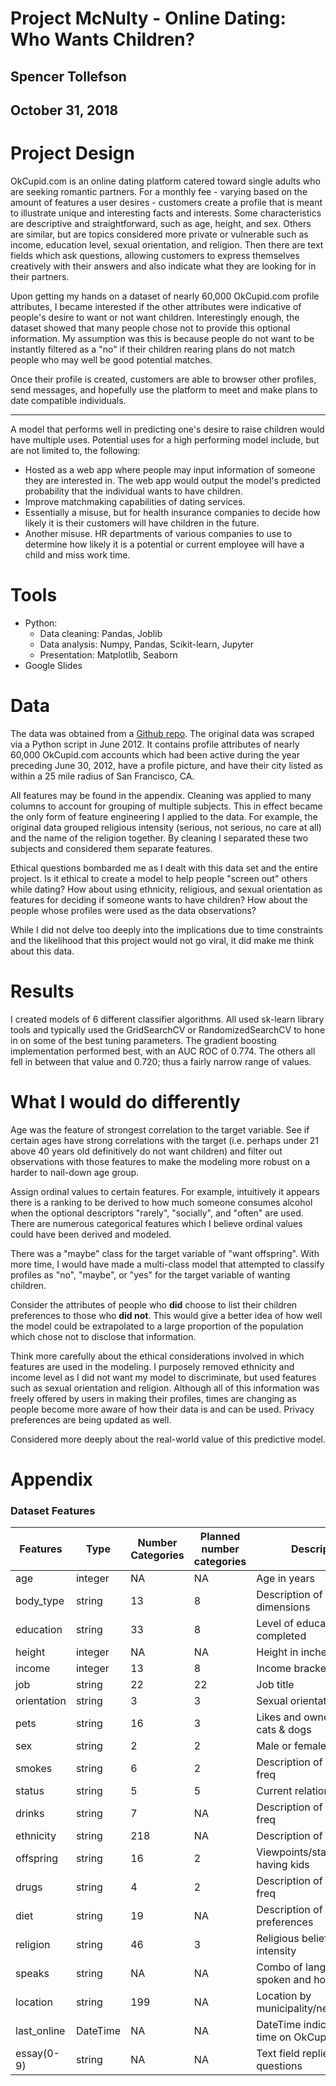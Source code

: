 # Project McNulty - Online Dating: Who Wants Children?

## Spencer Tollefson
## October 31, 2018

# Project Design

OkCupid.com is an online dating platform catered toward single adults who are seeking romantic partners. For a monthly fee - varying based on the amount of features a user desires - customers create a profile that is meant to illustrate unique and interesting facts and interests. Some characteristics are descriptive and straightforward, such as age, height, and sex. Others are similar, but are topics considered more private or vulnerable such as income, education level, sexual orientation, and religion. Then there are text fields which ask questions, allowing customers to express themselves creatively with their answers and also indicate what they are looking for in their partners.

Upon getting my hands on a dataset of nearly 60,000 OkCupid.com profile attributes, I became interested if the other attributes were indicative of people's desire to want or not want children. Interestingly enough, the dataset showed that many people chose not to provide this optional information. My assumption was this is because people do not want to be instantly filtered as a "no" if their children rearing plans do not match people who may well be good potential matches.

Once their profile is created, customers are able to browser other profiles, send messages, and hopefully use the platform to meet and make plans to date compatible individuals.

-----

A model that performs well in predicting one's desire to raise children would have multiple uses. Potential uses for a high performing model include, but are not limited to, the following:

* Hosted as a web app where people may input information of someone they are interested in. The web app would output the model's predicted probability that the individual wants to have children.
* Improve matchmaking capabilities of dating services.
* Essentially a misuse, but for health insurance companies to decide how likely it is their customers will have children in the future.
* Another misuse. HR departments of various companies to use to determine how likely it is a potential or current employee will have a child and miss work time.


# Tools

* Python:
  * Data cleaning: Pandas, Joblib
  * Data analysis: Numpy, Pandas, Scikit-learn, Jupyter
  * Presentation: Matplotlib, Seaborn
* Google Slides

# Data

The data was obtained from a [Github repo](https://github.com/rudeboybert/JSE_OkCupid). The original data was scraped via a Python script in June 2012. It contains profile attributes of nearly 60,000 OkCupid.com accounts which had been active during the year preceding June 30, 2012, have a profile picture, and have their city listed as within a 25 mile radius of San Francisco, CA.

All features may be found in the appendix. Cleaning was applied to many columns to account for grouping of multiple subjects. This in effect became the only form of feature engineering I applied to the data. For example, the original data grouped religious intensity (serious, not serious, no care at all) and the name of the religion together. By cleaning I separated these two subjects and considered them separate features.

Ethical questions bombarded me as I dealt with this data set and the entire project. Is it ethical to create a model to help people "screen out" others while dating? How about using ethnicity, religious, and sexual orientation as features for deciding if someone wants to have children? How about the people whose profiles were used as the data observations?

While I did not delve too deeply into the implications due to time constraints and the likelihood that this project would not go viral, it did make me think about this data.

# Results

I created models of 6 different classifier algorithms. All used sk-learn library tools and typically used the GridSearchCV or RandomizedSearchCV to hone in on some of the best tuning parameters. The gradient boosting implementation performed best, with an AUC ROC of 0.774. The others all fell in between that value and 0.720; thus a fairly narrow range of values.

# What I would do differently

Age was the feature of strongest correlation to the target variable. See if certain ages have strong correlations with the target (i.e. perhaps under 21 above 40 years old definitively do not want children) and filter out observations with those features to make the modeling more robust on a harder to nail-down age group.

Assign ordinal values to certain features. For example, intuitively it appears there is a ranking to be derived to how much someone consumes alcohol when the optional descriptors "rarely", "socially", and "often" are used. There are numerous categorical features which I believe ordinal values could have been derived and modeled.

There was a "maybe" class for the target variable of "want offspring". With more time, I would have made a multi-class model that attempted to classify profiles as "no", "maybe", or "yes" for the target variable of wanting children.

Consider the attributes of people who **did** choose to list their children preferences to those who **did not**. This would give a better idea of how well the model could be extrapolated to a large proportion of the population which chose not to disclose that information.

Think more carefully about the ethical considerations involved in which features are used in the modeling. I purposely removed ethnicity and income level as I did not want my model to discriminate, but used features such as sexual orientation and religion. Although all of this information was freely offered by users in making their profiles, times are changing as people become more aware of how their data is and can be used. Privacy preferences are being updated as well.
 
Considered more deeply about the real-world value of this predictive model.

# Appendix

### Dataset Features

Features | Type | Number Categories | Planned number categories | Description | Used in Model | Availability for Profiles
--- | --- | --- | --- | --- | --- | ---
age           | integer | NA | NA | Age in years                    | Y | All
body_type     | string  | 13 | 8  | Description of body dimensions  | N | Nearly all
education     | string  | 33 | 8  | Level of education completed    | N | Nearly all
height        | integer | NA | NA | Height in inches                | N | All
income        | integer | 13 | 8  | Income bracket / tier           | N | All
job           | string  | 22 | 22 | Job title                       | N | Most
orientation   | string  | 3  | 3  | Sexual orientation              | Y | All
pets          | string  | 16 | 3  | Likes and ownership of cats & dogs | N | Over half
sex           | string  | 2  | 2  | Male or female                  | Y | All
smokes        | string  | 6  | 2  | Description of  smoking freq    | Y | Nearly all
status        | string  | 5  | 5  | Current relationship status     | Y | All
drinks        | string  | 7  | NA | Description of drinking freq    | Y | Nearly all
ethnicity     | string  | 218 | NA | Description of ethnicity        | N | Most
offspring     | string  | 16 | 2  | Viewpoints/status of having kids | Target | Less than half
drugs         | string  | 4  | 2  | Description of drug use freq    | Y  | Most
diet          | string  | 19 | NA | Description of dietary preferences | N | Over half
religion      | string  | 46 | 3  | Religious beliefs and intensity | Y | Over half
speaks        | string  | NA | NA | Combo of languages spoken and how well | N | Nearly all
location      | string  | 199 | NA | Location by municipality/neighborhood | N | All
last_online   | DateTime | NA | NA | DateTime indicating last time on OkCupid | N | All
essay(0-9)    | string  | NA | NA | Text field replies to questions | N | Many missing 